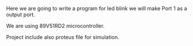 Here we are going to write a program for led blink 
we will make Port 1 as a output port.

We are using 89V51RD2 microcontroller. 

Project include also proteus file for simulation.
